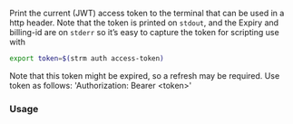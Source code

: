 
Print the current (JWT) access token to the terminal that can be used in a http header. Note that the token is printed on `stdout`, and the Expiry and billing-id are on
`stderr` so it’s easy to capture the token for scripting use with

```bash
export token=$(strm auth access-token)
```

Note that this token might be expired, so a refresh may be required.
Use token as follows:
'Authorization: Bearer &lt;token&gt;' 

### Usage